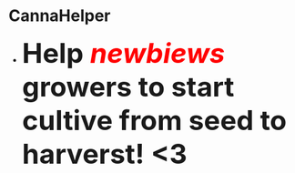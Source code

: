 # CannaHelper
- <font size="13pt"><b> Help <font color="red">*newbiews*</font> growers to start cultive from seed to harverst! &lt;3 </b></font>
